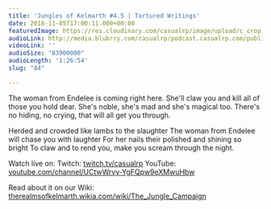 ```yaml
---
title: 'Jungles of Kelmarth #4.5 | Tortured Writings'
date: 2018-11-05T17:00:11.000+00:00
featuredImage: https://res.cloudinary.com/casualrp/image/upload/c_crop,f_auto,g_face,h_900,w_1600/v1541364588/chapter4/Copy_of_fullsizeoutput_e51.jpg
audioLink: http://media.blubrry.com/casualrp/podcast.casualrp.com/public/Chapter%204%20Ep.%205%20_%20Tortured%20Writings.mp3
videoLink: ''
audioSize: "83900000"
audioLength: '1:26:54'
slug: "84"

---
```

The woman from Endelee is coming right here.
She'll claw you and kill all of those you hold dear.
She's noble, she's mad and she's magical too.
There's no hiding, no crying, that will all get you through.

Herded and crowded like lambs to the slaughter
The woman from Endelee will chase you with laughter
For her nails their polished and shining so bright
To claw and to rend you, make you scream through the night.

Watch live on:
Twitch: [twitch.tv/casualrp](https://www.twitch.tv/casualrp)
YouTube: [youtube.com/channel/UCtwWrvy-YgFQpw9eXMwuHbw](https://www.youtube.com/channel/UCtwWrvy-YgFQpw9eXMwuHbw)

Read about it on our Wiki: [therealmsofkelmarth.wikia.com/wiki/The_Jungle_Campaign](http://therealmsofkelmarth.wikia.com/wiki/The_Jungle_Campaign)